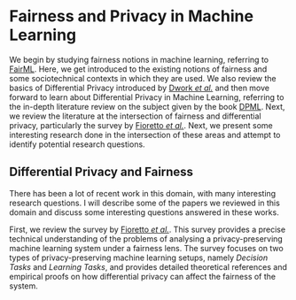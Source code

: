 # Fairness and Privacy in Machine Learning

We begin by studying fairness notions in machine learning, referring to [FairML]. Here, we get introduced to the existing notions of fairness and some sociotechnical contexts in which they are used. We also review the basics of Differential Privacy introduced by [Dwork *et al.*] and then move forward to learn about Differential Privacy in Machine Learning, referring to the in-depth literature review on the subject given by the book [DPML]. Next, we review the literature at the intersection of fairness and differential privacy, particularly the survey by [Fioretto *et al.*]. Next, we present some interesting research done in the intersection of these areas and attempt to identify potential research questions. 

## Differential Privacy and Fairness

There has been a lot of recent work in this domain, with many interesting research questions. I will describe some of the papers we reviewed in this domain and discuss some interesting questions answered in these works. 

First, we review the survey by [Fioretto *et al.*]. This survey provides a precise technical understanding of the problems of analysing a privacy-preserving machine learning system under a fairness lens. The survey focuses on two types of privacy-preserving machine learning setups, namely *Decision Tasks* and *Learning Tasks*, and provides detailed theoretical references and empirical proofs on how differential privacy can affect the fairness of the system. 







[FairML]: https://fairmlbook.org/introduction.html "Fairness and Machine Learning by Barocas, Hardt, and Narayanan"
[Dwork *et al.*]: https://people.csail.mit.edu/asmith/PS/sensitivity-tcc-final.pdf "Calibrating noise to sensitivity in private data analysis by Cynthia Dwork, Frank McSherry, Kobbi Nissim, and Adam Smith"
[DPML]: https://arxiv.org/pdf/2303.00654 "How to DP-fy ML: A Practical Guide to Machine Learning with Differential Privacy by Ponomareva et al., 2023"
[Fioretto *et al.*]: https://arxiv.org/pdf/2202.08187 "Differential Privacy and Fairness in Decisions and Learning Tasks: A Survey by Fioretto et al., 2022"



